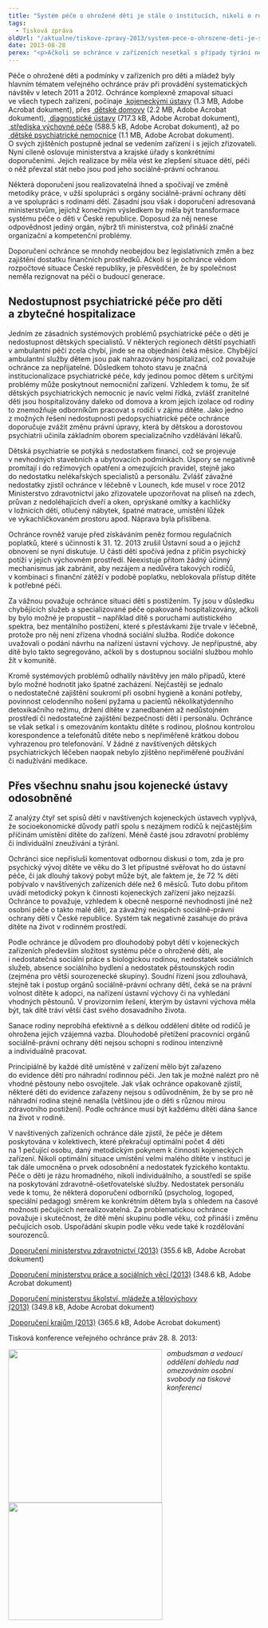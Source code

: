 ```yaml
---
title: "Systém péče o ohrožené děti je stále o institucích, nikoli o rodině"
tags:
  - Tisková zpráva
oldUrl: "/aktualne/tiskove-zpravy-2013/system-pece-o-ohrozene-deti-je-stale-o-institucich-nikoli-o-rodine"
date: 2013-08-28
perex: "<p>Ačkoli se ochránce v zařízeních nesetkal s případy týrání nebo vysloveně špatného zacházení, znovu musí konstatovat, že celý systém péče je komplikovaný a péče je příliš institucionovaná. Chybí preventivní péče, práce s rodinou, užší spolupráce s orgány sociálně-právní ochrany dětí a sociální služby.</p>"
---
```


<!-- imported from the old website -->

<p>Péče o ohrožené děti a podmínky v zařízeních pro děti a mládež byly hlavním tématem veřejného ochránce práv při provádění systematických návštěv v letech 2011 a 2012. Ochránce komplexně zmapoval situaci ve všech typech zařízení, počínaje <a title="Otevření do nového okna" href="/uploads-import/ochrana_osob/2013/NZ-25_2012-kojenecke-ustavy.pdf" target="_blank"><img alt="" src="https://www.ochrance.cz/typo3/ext/od_linkdesc/icons/pdf.gif" class="od_linkdesc_icon" /> kojeneckými ústavy</a> (1.3 MB, Adobe Acrobat dokument), přes <a title="Otevření do nového okna" href="/uploads-import/ochrana_osob/2012/2012_skolska-zarizeni.pdf" target="_blank"><img alt="" src="https://www.ochrance.cz/typo3/ext/od_linkdesc/icons/pdf.gif" class="od_linkdesc_icon" /> dětské domovy</a> (2.2 MB, Adobe Acrobat dokument), <a title="Otevření do nového okna" href="/uploads-import/ochrana_osob/2013/NZ-26_2012-diagnosticke-ustavy.pdf" target="_blank"><img alt="" src="https://www.ochrance.cz/typo3/ext/od_linkdesc/icons/pdf.gif" class="od_linkdesc_icon" /> diagnostické ústavy</a> (717.3 kB, Adobe Acrobat dokument), <a title="Otevření do nového okna" href="/uploads-import/ochrana_osob/2013/NZ-27_2012-strediska-vychovne-pece.pdf" target="_blank"><img alt="" src="https://www.ochrance.cz/typo3/ext/od_linkdesc/icons/pdf.gif" class="od_linkdesc_icon" /> střediska výchovné péče</a> (588.5 kB, Adobe Acrobat dokument), až po <a title="Otevření do nového okna" href="/uploads-import/ochrana_osob/ZARIZENI/Zdravotnicka_zarizeni/SZ-detske-psychiatricke-lecebny.pdf" target="_blank"><img alt="" src="https://www.ochrance.cz/typo3/ext/od_linkdesc/icons/pdf.gif" class="od_linkdesc_icon" /> dětské psychiatrické nemocnice</a> (1.1 MB, Adobe Acrobat dokument). O svých zjištěních postupně jednal se vedením zařízení i s jejich zřizovateli. Nyní cíleně oslovuje ministerstva a krajské úřady s konkrétními doporučeními. Jejich realizace by měla vést ke zlepšení situace dětí, péči o něž převzal stát nebo jsou pod jeho sociálně-právní ochranou.</p><p>Některá doporučení jsou realizovatelná ihned a spočívají ve změně metodiky práce, v užší spolupráci s orgány sociálně-právní ochrany dětí a ve spolupráci s rodinami dětí. Zásadní jsou však i doporučení adresovaná ministerstvům, jejichž konečným výsledkem by měla být transformace systému péče o děti v České republice. Doposud za něj nenese odpovědnost jediný orgán, nýbrž tři ministerstva, což přináší značné organizační a kompetenční problémy. </p><p>Doporučení ochránce se mnohdy neobejdou bez legislativních změn a bez zajištění dostatku finančních prostředků. Ačkoli si je ochránce vědom rozpočtové situace České republiky, je přesvědčen, že by společnost neměla rezignovat na péči o budoucí generace.</p><h2>Nedostupnost psychiatrické péče pro děti a zbytečné hospitalizace</h2><p>Jedním ze zásadních systémových problémů psychiatrické péče o děti je nedostupnost dětských specialistů. V některých regionech dětští psychiatři v ambulantní péči zcela chybí, jinde se na objednání čeká měsíce. Chybějící ambulantní služby dětem jsou pak nahrazovány hospitalizací, což považuje ochránce za nepřijatelné. Důsledkem tohoto stavu je značná institucionalizace psychiatrické péče, kdy jedinou pomoc dětem s určitými problémy může poskytnout nemocniční zařízení. Vzhledem k tomu, že síť dětských psychiatrických nemocnic je navíc velmi řídká, zvlášť zranitelné děti jsou hospitalizovány daleko od domova a krom jejich izolace od rodiny to znemožňuje odborníkům pracovat s rodiči v zájmu dítěte. Jako jedno z možných řešení nedostupnosti pedopsychiatrické péče ochránce doporučuje zvážit změnu právní úpravy, která by dětskou a dorostovou psychiatrii učinila základním oborem specializačního vzdělávání lékařů.</p><p>Dětská psychiatrie se potýká s nedostatkem financí, což se projevuje v nevhodných stavebních a ubytovacích podmínkách. Úspory se negativně promítají i do režimových opatření a omezujících pravidel, stejně jako do nedostatku nelékařských specialistů a personálu. Zvlášť závažné nedostatky zjistil ochránce v léčebně v Lounech, kde musel v roce 2012 Ministerstvo zdravotnictví jako zřizovatele upozorňovat na plíseň na zdech, průvan z nedoléhajících dveří a oken, oprýskané omítky a kachličky v ložnicích dětí, otlučený nábytek, špatné matrace, umístění lůžek ve vykachličkovaném prostoru apod. Náprava byla přislíbena.</p><p>Ochránce rovněž varuje před získáváním peněz formou regulačních poplatků, které s účinností k 31. 12. 2013 zrušil Ústavní soud a o jejichž obnovení se nyní diskutuje. U části dětí spočívá jedna z příčin psychický potíží v jejich výchovném prostředí. Neexistuje přitom žádný účinný mechanismus jak zabránit, aby nezájem a nedůvěra takových rodičů, v kombinaci s finanční zátěží v podobě poplatku, neblokovala přístup dítěte k potřebné péči.</p><p>Za vážnou považuje ochránce situaci dětí s postižením. Ty jsou v důsledku chybějících služeb a specializované péče opakovaně hospitalizovány, ačkoli by bylo možné je propustit – například dítě s poruchami autistického spektra, bez mentálního postižení, které s přestávkami žije trvale v léčebně, protože pro něj není zřízena vhodná sociální služba. Rodiče dokonce uvažovali o podání návrhu na nařízení ústavní výchovy. Je nepřípustné, aby dítě bylo takto segregováno, ačkoli by s dostupnou sociální službou mohlo žít v komunitě.</p><p>Kromě systémových problémů odhalily návštěvy jen málo případů, které bylo možné hodnotit jako špatné zacházení. Nejčastěji se jednalo o nedostatečné zajištění soukromí při osobní hygieně a konání potřeby, povinnost celodenního nošení pyžama u pacientů několikatýdenního detoxikačního režimu, držení dítěte v zanedbaném až nedůstojném prostředí či nedostatečné zajištění bezpečnosti dětí i personálu. Ochránce se však setkal i s omezováním kontaktu dítěte s rodinou, plošnou kontrolou korespondence a telefonátů dítěte nebo s nepřiměřeně krátkou dobou vyhrazenou pro telefonování. V žádné z navštívených dětských psychiatrických léčeben naopak nebylo zjištěno nepřiměřené používání či nadužívání medikace.</p><h2>Přes všechnu snahu jsou kojenecké ústavy odosobněné</h2><p>Z analýzy čtyř set spisů dětí v navštívených kojeneckých ústavech vyplývá, že socioekonomické důvody patří spolu s nezájmem rodičů k nejčastějším příčinám umístění dítěte do zařízení. Méně časté jsou zdravotní problémy či individuální zneužívání a týrání.</p><p>Ochránci sice nepřísluší komentovat odbornou diskusi o tom, zda je pro psychický vývoj dítěte ve věku do 3 let přípustné svěřovat ho do ústavní péče, či jak dlouhý takový pobyt může být, ale faktem je, že 72 % dětí pobývalo v navštívených zařízeních déle než 6 měsíců. Tuto dobu přitom uvádí metodický pokyn k činnosti kojeneckých zařízení jako nejzazší. Ochránce to považuje, vzhledem k obecně nesporné nevhodnosti jiné než osobní péče o takto malé děti, za závažný neúspěch sociálně-právní ochrany dětí v České republice. Systém tak negativně zasahuje do práva dítěte na život v rodinném prostředí.</p><p>Podle ochránce je důvodem pro dlouhodobý pobyt dětí v kojeneckých zařízeních především složitost systému péče o ohrožené děti, ale i nedostatečná sociální práce s biologickou rodinou, nedostatek sociálních služeb, absence sociálního bydlení a nedostatek pěstounských rodin (zejména pro větší sourozenecké skupiny). Soudní řízení jsou zdlouhavá, stejně tak i postup orgánů sociálně-právní ochrany dětí, čeká se na právní volnost dítěte k adopci, na nařízení ústavní výchovy či na vyhledání vhodných pěstounů. V provizorním řešení, kterým by ústavní výchova měla být, tak dítě tráví větší část svého dosavadního života.</p><p>Sanace rodiny neprobíhá efektivně a s délkou oddělení dítěte od rodičů je ohrožena jejich vzájemná vazba. Dlouhodobě přetížení pracovníci orgánů sociálně-právní ochrany dětí nejsou schopni s rodinou intenzivně a individuálně pracovat.</p><p>Principiálně by každé dítě umístěné v zařízení mělo být zařazeno do evidence dětí pro náhradní rodinnou péči. Jen tak je možné nalézt pro ně vhodné pěstouny nebo osvojitele. Jak však ochránce opakovaně zjistil, některé děti do evidence zařazeny nejsou s odůvodněním, že by se pro ně náhradní rodina stejně nenašla (většinou jde o děti s různou mírou zdravotního postižení). Podle ochránce musí být každému dítěti dána šance na život v rodině.</p><p>V navštívených zařízeních ochránce dále zjistil, že péče je dětem poskytována v kolektivech, které překračují optimální počet 4 děti na 1 pečující osobu, daný metodickým pokynem k činnosti kojeneckých zařízení. Nikoli optimální situace umístění velmi malého dítěte v instituci je tak dále umocněna o prvek odosobnění a nedostatek fyzického kontaktu. Péče o děti je rázu hromadného, nikoli individuálního, a soustředí se spíše na poskytování zdravotně-ošetřovatelské služby. Nedostatek personálu vede k tomu, že některá doporučení odborníků (psycholog, logoped, speciální pedagog) směrem ke konkrétním dětem byla s ohledem na časové možnosti pečujících nerealizovatelná. Za problematickou ochránce považuje i skutečnost, že dítě mění skupinu podle věku, což přináší i změnu pečujících osob. Uspořádání skupin podle věku vede také k rozdělování sourozenců.</p><p><a title="Otevření do nového okna" href="/uploads-import/ochrana_osob/2013/Doporuceni_MZ_2013.pdf" target="_blank"><img alt="" src="https://www.ochrance.cz/typo3/ext/od_linkdesc/icons/pdf.gif" class="od_linkdesc_icon" /> Doporučení ministerstvu zdravotnictví (2013)</a> (355.6 kB, Adobe Acrobat dokument)</p><p><a title="Otevření do nového okna" href="/uploads-import/ochrana_osob/2013/Doporuceni_MPSV_2013.pdf" target="_blank"><img alt="" src="https://www.ochrance.cz/typo3/ext/od_linkdesc/icons/pdf.gif" class="od_linkdesc_icon" /> Doporučení ministerstvu práce a sociálních věcí (2013)</a> (348.6 kB, Adobe Acrobat dokument)</p><p><a title="Otevření do nového okna" href="/uploads-import/ochrana_osob/2013/Doporuceni_MSMT_2013.pdf" target="_blank"><img alt="" src="https://www.ochrance.cz/typo3/ext/od_linkdesc/icons/pdf.gif" class="od_linkdesc_icon" /> Doporučení ministerstvu školství, mládeže a tělovýchovy (2013)</a> (349.8 kB, Adobe Acrobat dokument)</p><p><a title="Otevření do nového okna" href="/uploads-import/ochrana_osob/2013/Doporuceni_kraje_2013.pdf" target="_blank"><img alt="" src="https://www.ochrance.cz/typo3/ext/od_linkdesc/icons/pdf.gif" class="od_linkdesc_icon" /> Doporučení krajům (2013)</a> (365.6 kB, Adobe Acrobat dokument)</p><p>Tisková konference veřejného ochránce práv 28. 8. 2013:</p><p><img src="https://www.ochrance.cz/uploads/RTEmagicC_TK-2013-08-28-II.jpg.jpg" style="PADDING-RIGHT: 10px; FLOAT: left" height="307" width="308" alt="" /><img src="https://www.ochrance.cz/uploads/RTEmagicC_TK-2013-08-28b-II.jpg.jpg" style="FLOAT: left" height="235" width="309" alt="" /></p><p></p><p></p><p></p><p></p><p></p><p></p><p></p><p><em>ombudsman a vedoucí oddělení dohledu nad omezováním osobní svobody na tiskové konferenci</em></p>
